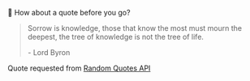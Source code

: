 📣 How about a quote before you go?

> Sorrow is knowledge, those that know the most must mourn the deepest, the tree of knowledge is not the tree of life.
>
> <p>- Lord Byron</p>

Quote requested from [Random Quotes API](https://github.com/lukePeavey/quotable)
